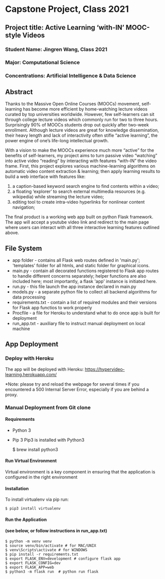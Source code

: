 # Capstone Project, Class 2021

## Project title: Active Learning ‘with-IN’ MOOC-style Videos 
### Student Name:  Jingren Wang, Class 2021
### Major: Computational Science
### Concentrations: Artificial Intelligence & Data Science

## Abstract

Thanks to the Massive Open Online Courses (MOOCs) movement, self-learning has become more efficient by home-watching lecture videos curated by top universities worldwide. However, few self-learners can sit through college lecture videos which commonly run for two to three hours. Surprisingly 90% of MOOCs students drop out quickly after two-week enrollment. Although lecture videos are great for knowledge dissemination, their heavy length and lack of interactivity often stifle “active learning”, the power engine of one’s life-long intellectual growth.<br>

With a vision to make the MOOCs experience much more “active” for the benefits of self-learners, my project aims to turn passive video “watching” into active video “reading” by interacting with features “with-IN” the video frame. First, this project explores various machine-learning algorithms on automatic video content extraction & learning; then apply learning results to build a web interface with features like: <br>

  1) a caption-based keyword search engine to find contents within a video; <br>
  2) a floating  ‘explorer’ to search external multimedia resources (e.g. wikipedia) while streaming the lecture video; <br>
   3) editing tool to create intra-video hyperlinks for nonlinear content navigation; <br>
    
The final product is a working web app built on python Flask framework. The app will accept a youtube video link and redirect to the main page where users can interact with all three interactive learning features outlined above.

## File System
* app folder - contains all Flask web routes defined in 'main.py'; 'templates' folder for all htmls, and static folder for graphical icons.
* main.py - contain all decorated functions registered to Flask app routes to handle different concerns separately; helper functions are also included here; most importantly, a flask 'app' instance is initiated here. 
* run.py - this file launch the app instance declared in main.py
* models.py - a separate python file to collect all backend algorithms for data processing
* requirements.txt - contain a list of required modules and their versions for Flask app functios to work properly
* Procfile - a file for Heroku to understand what to do once app is built for deployment
*  run_app.txt - auxiliary file to instruct manual deployment on local machine

## App Deployment 

### Deploy with Heroku
The app will be deployed with Heroku: https://hypervideo-learning.herokuapp.com/

*Note: please try and reload the webpage for several times if you encountered a 500 Internal Server Error, especially if you are behind a proxy.

### Manual Deployment from Git clone

#### Requirements
- Python 3
- Pip 3
Pip3 is installed with Python3

    $ brew install python3

#### Run Virtual Environment
Virtual environment is a key component in ensuring that the application is configured in the right environment

#### Installation
To install virtualenv via pip run:

    $ pip3 install virtualenv

#### Run the Application 
#### (see below, or follow instructions in run_app.txt)
    $ python -m venv venv
    $ source venv/bin/activate # for MAC/UNIX
    $ venv\Scripts\activate # for WINDOWS
    $ pip install -r requirements.txt  
    $ export FLASK_ENV=development # configure flask app
    $ export FLASK_CONFIG=dev
    $ export FLASK_APP=web
    $ python3 -m flask run  # python run flask

